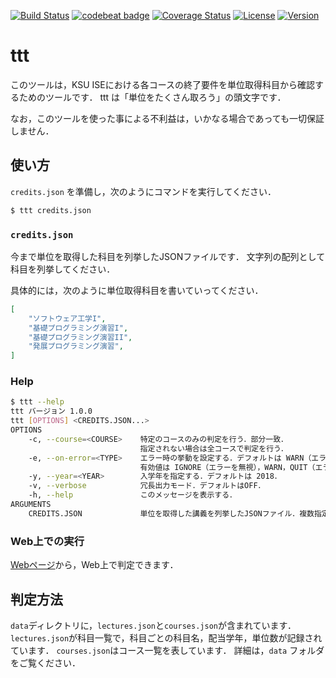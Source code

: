 [![Build Status](https://travis-ci.com/tamada/ttt.svg?branch=master)](https://travis-ci.com/tamada/ttt)
[![codebeat badge](https://codebeat.co/badges/f83e54cf-f7fb-4c52-839f-2f51c9c3e363)](https://codebeat.co/projects/github-com-tamada-ttt-master)
[![Coverage Status](https://coveralls.io/repos/github/tamada/ttt/badge.svg?branch=implements_by_go)](https://coveralls.io/github/tamada/ttt?branch=implements_by_go)
[![License](https://img.shields.io/badge/License-WTFPL-blue.svg)](https://github.com/tamada/ttt/blob/master/LICENSE)
[![Version](https://img.shields.io/badge/Version-1.0.0-yellowgreen.svg)](https://github.com/tamada/ttt/releases/tag/v1.0.0)

# ttt

このツールは，KSU ISEにおける各コースの終了要件を単位取得科目から確認するためのツールです．
ttt は「単位をたくさん取ろう」の頭文字です．

なお，このツールを使った事による不利益は，いかなる場合であっても一切保証しません．

## 使い方

`credits.json` を準備し，次のようにコマンドを実行してください．

```sh
$ ttt credits.json
```

### `credits.json`

今まで単位を取得した科目を列挙したJSONファイルです．
文字列の配列として科目を列挙してください．

具体的には，次のように単位取得科目を書いていってください．

```json
[
    "ソフトウェア工学I",
    "基礎プログラミング演習I",
    "基礎プログラミング演習II",
    "発展プログラミング演習",
]
```

### Help

```sh
$ ttt --help
ttt バージョン 1.0.0
ttt [OPTIONS] <CREDITS.JSON...>
OPTIONS
    -c, --course=<COURSE>    特定のコースのみの判定を行う．部分一致．
                             指定されない場合は全コースで判定を行う．
    -e, --on-error=<TYPE>    エラー時の挙動を設定する．デフォルトは WARN（エラーを表示して続行）．
                             有効値は IGNORE（エラーを無視），WARN，QUIT（エラーを表示して終了）．
    -y, --year=<YEAR>        入学年を指定する．デフォルトは 2018．
    -v, --verbose            冗長出力モード．デフォルトはOFF．
    -h, --help               このメッセージを表示する．
ARGUMENTS
    CREDITS.JSON             単位を取得した講義を列挙したJSONファイル．複数指定可能．
```

### Web上での実行

[Webページ](https://tamada.github.io/ttt/verify.html)から，Web上で判定できます．

## 判定方法

`data`ディレクトリに，`lectures.json`と`courses.json`が含まれています．
`lectures.json`が科目一覧で，科目ごとの科目名，配当学年，単位数が記録されています．
`courses.json`はコース一覧を表しています．
詳細は，`data` フォルダをご覧ください．
